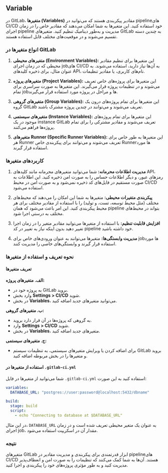 ## Variable

در GitLab، **متغیرها (Variables)** مقادیر پیکربندی هستند که می‌توانید در pipelineهای CI/CD خود استفاده کنید. این متغیرها به شما امکان می‌دهند که مقادیر خاص را در زمان اجرای pipeline مدیریت و به‌طور دینامیک تنظیم کنید. متغیرهای GitLab به چندین دسته تقسیم می‌شوند و در موقعیت‌های مختلف قابل استفاده هستند.

### انواع متغیرها در GitLab

1. **متغیرهای محیطی (Environment Variables):**
   این متغیرها برای تنظیم مقادیر محیطی که در زمان اجرای jobهای CI/CD به آن‌ها نیاز دارید، استفاده می‌شوند. به عنوان مثال، برای ذخیره کلیدهای API، نام‌های کاربری، یا مقادیر تنظیمات.

2. **متغیرهای پروژه (Project Variables):**
   این متغیرها برای پروژه‌های خاص تعریف می‌شوند و در تنظیمات پروژه قرار می‌گیرند. این متغیرها به صورت سراسری برای تمام jobها و مراحل در پروژه مورد استفاده قرار می‌گیرند.

3. **متغیرهای گروهی (Group Variables):**
   این متغیرها برای تمام پروژه‌های درون یک گروه GitLab تعریف می‌شوند و می‌توانند در چندین پروژه مشترک باشند.

4. **متغیرهای سیستمی (Instance Variables):**
   این متغیرها برای تمام پروژه‌های موجود در یک instance GitLab تعریف می‌شوند و مقادیر مشترکی را برای تمام پروژه‌ها فراهم می‌کنند.

5. **متغیرهای Runner (Specific Runner Variables):**
   این متغیرها به طور خاص برای هر Runner تعریف می‌شوند و می‌توانند برای پیکربندی خاص Runnerها مورد استفاده قرار گیرند.

### کاربردهای متغیرها

1. **مدیریت اطلاعات محرمانه:**
   شما می‌توانید متغیرهای محرمانه مانند کلیدهای API، رمزهای عبور، و دیگر اطلاعات حساس را به صورت امن ذخیره کنید. این اطلاعات به صورت مستقیم در فایل‌های کد ذخیره نمی‌شود و به صورت امن در محیط CI/CD استفاده می‌شود.

2. **پیکربندی متغیرات محیطی:**
   متغیرها به شما این امکان را می‌دهند که محیط‌های مختلف (مثل محیط توسعه، تست، و تولید) را با استفاده از مقادیر مختلف برای هر محیط پیکربندی کنید. این امر باعث می‌شود که همان pipeline بتواند در محیط‌های مختلف به درستی اجرا شود.

3. **افزایش قابلیت تنظیم:**
   با استفاده از متغیرها می‌توانید مقادیر متغیر را در زمان اجرا تغییر دهید بدون اینکه نیاز به تغییر در کد pipeline خود داشته باشید.

4. **مدیریت وابستگی‌ها:**
   متغیرها می‌توانند به عنوان ورودی‌های خاص برای jobها مورد استفاده قرار گیرند و وابستگی‌های خاصی را مدیریت کنند.

### نحوه تعریف و استفاده از متغیرها

#### تعریف متغیرها

**الف. متغیرهای پروژه:**
   - به پروژه خود در GitLab بروید.
   - وارد بخش **Settings > CI/CD** شوید.
   - در بخش **Variables**، می‌توانید متغیرهای جدید اضافه کنید.

**ب. متغیرهای گروهی:**
   - به گروهی که پروژه‌ها در آن قرار دارد بروید.
   - وارد **Settings > CI/CD** شوید.
   - در بخش **Variables**، متغیرهای جدید اضافه کنید.

**ج. متغیرهای سیستمی:**
   - برای اضافه کردن یا ویرایش متغیرهای سیستمی، به تنظیمات سیستم GitLab بروید و متغیرها را در بخش مربوطه اضافه کنید.

#### استفاده از متغیرها در `.gitlab-ci.yml`

شما می‌توانید از متغیرها در فایل `.gitlab-ci.yml` استفاده کنید به این صورت:

```yaml
variables:
  DATABASE_URL: "postgres://user:password@localhost:5432/dbname"

build:
  stage: build
  script:
    - echo "Connecting to database at $DATABASE_URL"
```

در این مثال، `DATABASE_URL` به عنوان یک متغیر محیطی تعریف شده است و در زمان اجرای job، مقدار آن در اسکریپت استفاده می‌شود.

### نتیجه

متغیرهای GitLab ابزار قدرتمندی برای پیکربندی و مدیریت مقادیر در pipelineهای CI/CD هستند. آن‌ها به شما کمک می‌کنند که تنظیمات را به صورت امن و انعطاف‌پذیر مدیریت کنید و به طور مؤثری پروژه‌های خود را پیکربندی و اجرا کنید.
